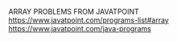 ARRAY PROBLEMS FROM JAVATPOINT
https://www.javatpoint.com/programs-list#array
https://www.javatpoint.com/java-programs
